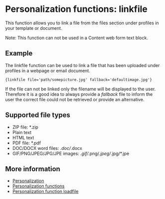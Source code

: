 # Personalization functions: linkfile

This function allows you to link a file from the files section under 
profiles in your template or document.

Note: This function can not be used in a Content web form text block.

## Example

The linkfile function can be used to link a file that has been uploaded 
under profiles in a webpage or email document.

`{linkfile file='path/somepicture.jpg' fallback='defaultimage.jpg'}`

If the file can not be linked only the filename will be displayed to the 
user. Therefore it is a good idea to always provide a *fallback* file to 
inform the user the correct file could not be retrieved or provide an 
alternative.

## Supported file types

* ZIP file: *.zip
* Plain text
* HTML text
* PDF file: *.pdf
* DOC/DOCX word files: *.doc/*.docx
* GIF/PNG/JPEG/JPG/JPE images: *.gif/*.png/*.jpeg/*.jpg/*.jpe

## More information

* [Personalization](./personalization)
* [Personalization functions](./personalization-functions)
* [Personalization function loadfile](./personalization-functions-loadfile)
